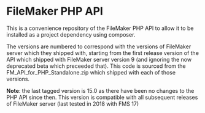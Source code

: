 # FileMaker PHP API

This is a convenience repository of the FileMaker PHP API to allow it to be installed as a project dependency using composer.

The versions are numbered to correspond with the versions of FileMaker server which they shipped with, starting from the first release version of the API which shipped with FileMaker server version 9 (and ignoring the now deprecated beta which preceeded that). This code is sourced from the FM_API_for_PHP_Standalone.zip which shipped with each of those versions.

**Note**: the last tagged version is 15.0 as there have been no changes to the PHP API since then. This version is compatible with all subsequent releases of FileMaker server (last tested in 2018 with FMS 17) 